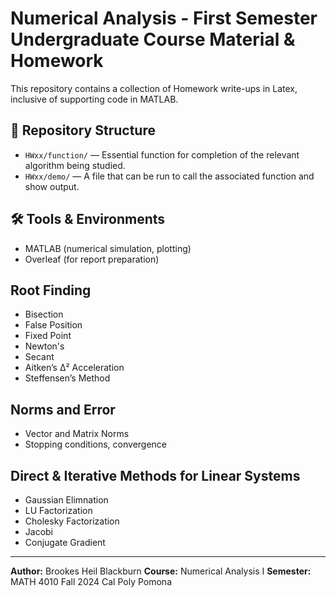 # Numerical Analysis - First Semester Undergraduate Course Material & Homework

This repository contains a collection of Homework write-ups in Latex, inclusive of supporting code in MATLAB.

## 📁 Repository Structure

- `HWxx/function/` — Essential function for completion of the relevant algorithm being studied.
- `HWxx/demo/` — A file that can be run to call the associated function and show output.

## 🛠 Tools & Environments

- MATLAB (numerical simulation, plotting)
- Overleaf (for report preparation)

## Root Finding
- Bisection
- False Position
- Fixed Point
- Newton's
- Secant
- Aitken’s Δ² Acceleration
- Steffensen’s Method

## Norms and Error
- Vector and Matrix Norms
- Stopping conditions, convergence

## Direct & Iterative Methods for Linear Systems
- Gaussian Elimnation
- LU Factorization
- Cholesky Factorization
- Jacobi 
- Conjugate Gradient

---


**Author:** Brookes Heil Blackburn 
**Course:** Numerical Analysis I
**Semester:** MATH 4010 Fall 2024 Cal Poly Pomona
